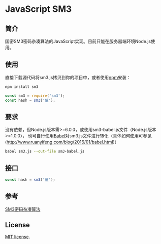 # JavaScript SM3

## 简介
国密SM3密码杂凑算法的JavaScript实现。目前只能在服务器端环境Node.js使用。

## 使用
直接下载源代码将sm3.js拷贝到你的项目中，或者使用[npm](https://www.npmjs.org/)安装：

```sh
npm install sm3
```

```js
const sm3 = require('sm3');
const hash = sm3('值');
```

## 要求
没有依赖，但Node.js版本需>=6.0.0，或使用sm3-babel.js文件（Node.js版本>=1.0.0），
也可自行使用[Babel](http://babeljs.io/)对sm3.js文件进行转化（具体如何使用可参见(http://www.ruanyifeng.com/blog/2016/01/babel.html)）
```sh
babel sm3.js --out-file sm3-babel.js
```

## 接口

```js
const hash = sm3('值');
```

## 参考
[SM3密码杂凑算法](http://www.oscca.gov.cn/UpFile/20101222141857786.pdf)

## License
[MIT license](http://www.opensource.org/licenses/MIT).
